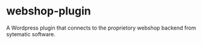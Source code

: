 webshop-plugin
==============

A Wordpress plugin that connects to the proprietory webshop backend from sytematic software.